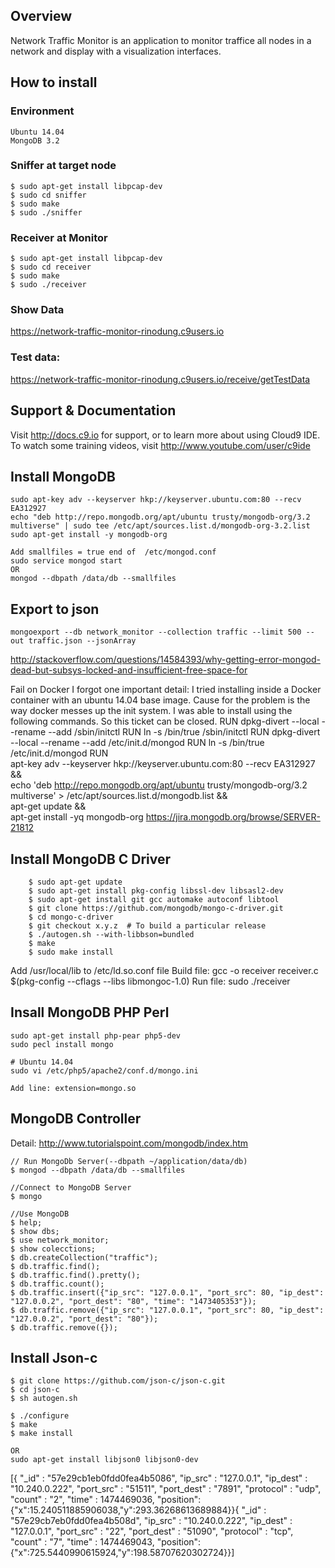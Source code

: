 ## Overview
Network Traffic Monitor is an application to monitor traffice all nodes in a network and display with a visualization interfaces.



## How to install

### Environment
    Ubuntu 14.04
    MongoDB 3.2
    
### Sniffer at target node

    $ sudo apt-get install libpcap-dev
    $ sudo cd sniffer
    $ sudo make
    $ sudo ./sniffer
### Receiver at Monitor 

    $ sudo apt-get install libpcap-dev
    $ sudo cd receiver
    $ sudo make
    $ sudo ./receiver
### Show Data   
https://network-traffic-monitor-rinodung.c9users.io

### Test data:
https://network-traffic-monitor-rinodung.c9users.io/receive/getTestData


## Support & Documentation

Visit http://docs.c9.io for support, or to learn more about using Cloud9 IDE. 
To watch some training videos, visit http://www.youtube.com/user/c9ide
## Install MongoDB
```
sudo apt-key adv --keyserver hkp://keyserver.ubuntu.com:80 --recv EA312927
echo "deb http://repo.mongodb.org/apt/ubuntu trusty/mongodb-org/3.2 multiverse" | sudo tee /etc/apt/sources.list.d/mongodb-org-3.2.list
sudo apt-get install -y mongodb-org

Add smallfiles = true end of  /etc/mongod.conf
sudo service mongod start
OR
mongod --dbpath /data/db --smallfiles
```
## Export to json
```
mongoexport --db network_monitor --collection traffic --limit 500 --out traffic.json --jsonArray
```

http://stackoverflow.com/questions/14584393/why-getting-error-mongod-dead-but-subsys-locked-and-insufficient-free-space-for

Fail on Docker
I forgot one important detail: I tried installing inside a Docker container with an ubuntu 14.04 base image. Cause for the problem is the way docker messes up the init system. I was able to install using the following commands. So this ticket can be closed.
RUN dpkg-divert --local --rename --add /sbin/initctl
RUN ln -s /bin/true /sbin/initctl
RUN dpkg-divert --local --rename --add /etc/init.d/mongod
RUN ln -s /bin/true /etc/init.d/mongod
RUN \
apt-key adv --keyserver hkp://keyserver.ubuntu.com:80 --recv EA312927 && \
echo 'deb http://repo.mongodb.org/apt/ubuntu trusty/mongodb-org/3.2 multiverse' > /etc/apt/sources.list.d/mongodb.list && \
apt-get update && \
apt-get install -yq mongodb-org
https://jira.mongodb.org/browse/SERVER-21812
## Install MongoDB C Driver
``` 
    $ sudo apt-get update
    $ sudo apt-get install pkg-config libssl-dev libsasl2-dev
    $ sudo apt-get install git gcc automake autoconf libtool
    $ git clone https://github.com/mongodb/mongo-c-driver.git
    $ cd mongo-c-driver
    $ git checkout x.y.z  # To build a particular release
    $ ./autogen.sh --with-libbson=bundled
    $ make
    $ sudo make install
```      
Add /usr/local/lib to /etc/ld.so.conf file
Build file:  gcc -o receiver receiver.c $(pkg-config --cflags --libs libmongoc-1.0)
Run file: sudo ./receiver


## Insall MongoDB PHP Perl
```
sudo apt-get install php-pear php5-dev
sudo pecl install mongo

# Ubuntu 14.04
sudo vi /etc/php5/apache2/conf.d/mongo.ini

Add line: extension=mongo.so
```
## MongoDB Controller 
Detail: http://www.tutorialspoint.com/mongodb/index.htm
```
// Run MongoDb Server(--dbpath ~/application/data/db)
$ mongod --dbpath /data/db --smallfiles

//Connect to MongoDB Server
$ mongo

//Use MongoDB 
$ help;
$ show dbs;
$ use network_monitor;
$ show colecctions;
$ db.createCollection("traffic");
$ db.traffic.find();
$ db.traffic.find().pretty();
$ db.traffic.count();
$ db.traffic.insert({"ip_src": "127.0.0.1", "port_src": 80, "ip_dest": "127.0.0.2", "port_dest": "80", "time": "1473405353"});
$ db.traffic.remove({"ip_src": "127.0.0.1", "port_src": 80, "ip_dest": "127.0.0.2", "port_dest": "80"});
$ db.traffic.remove({});
```

## Install Json-c
```
$ git clone https://github.com/json-c/json-c.git
$ cd json-c
$ sh autogen.sh

$ ./configure
$ make
$ make install

OR
sudo apt-get install libjson0 libjson0-dev
```





[{ "_id" : "57e29cb1eb0fdd0fea4b5086", "ip_src" : "127.0.0.1", "ip_dest" : "10.240.0.222", "port_src" : "51511", "port_dest" : "7891", "protocol" : "udp", "count" : "2", "time" : 1474469036, "position":{"x":15.240511885906038,"y":293.36268613689884}}{ "_id" : "57e29cb7eb0fdd0fea4b508d", "ip_src" : "10.240.0.222", "ip_dest" : "127.0.0.1", "port_src" : "22", "port_dest" : "51090", "protocol" : "tcp", "count" : "7", "time" : 1474469043, "position":{"x":725.5440990615924,"y":198.58707620302724}}]
